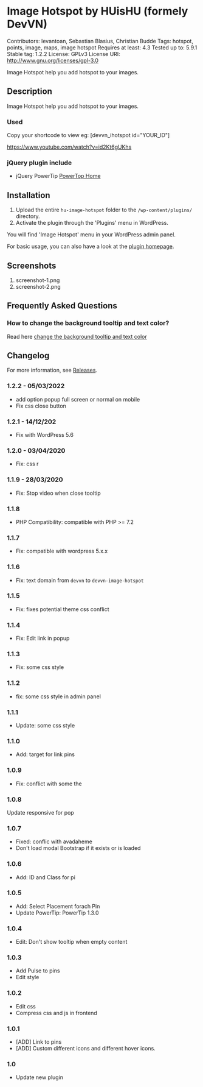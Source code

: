 # Image Hotspot by HUisHU (formely DevVN)
Contributors: levantoan, Sebastian Blasius, Christian Budde
Tags: hotspot, points, image, maps, image hotspot
Requires at least: 4.3
Tested up to: 5.9.1
Stable tag: 1.2.2
License: GPLv3
License URI: http://www.gnu.org/licenses/gpl-3.0

Image Hotspot help you add hotspot to your images.

## Description

Image Hotspot help you add hotspot to your images.

### Used

Copy your shortcode to view eg: [devvn_ihotspot id="YOUR_ID"]

https://www.youtube.com/watch?v=id2Kt6gUKhs

### jQuery plugin include

- jQuery PowerTip [PowerTop Home](https://stevenbenner.github.io/jquery-powertip/)


## Installation

1. Upload the entire `hu-image-hotspot` folder to the `/wp-content/plugins/` directory.
1. Activate the plugin through the 'Plugins' menu in WordPress.

You will find 'Image Hotspot' menu in your WordPress admin panel.

For basic usage, you can also have a look at the [plugin homepage](https://levantoan.com/devvn-image-hotspot).

## Screenshots

1. screenshot-1.png
2. screenshot-2.png

## Frequently Asked Questions

### How to change the background tooltip and text color?

Read here [change the background tooltip and text color](https://github.com/levantoan/WordPress/blob/master/devvn-image-hotspot/change-background-popup-to-white.css)


## Changelog

For more information, see [Releases](https://levantoan.com/devvn-image-hotspot).

### 1.2.2 - 05/03/2022

* add option popup full screen or normal on mobile
* Fix css close button

### 1.2.1 - 14/12/202
* Fix with WordPress 5.6

### 1.2.0 - 03/04/2020
* Fix: css r

### 1.1.9 - 28/03/2020

* Fix: Stop video when close tooltip

### 1.1.8

* PHP Compatibility: compatible with PHP >= 7.2

### 1.1.7

* Fix: compatible with wordpress 5.x.x

### 1.1.6

* Fix: text domain from `devvn` to `devvn-image-hotspot`

### 1.1.5

* Fix: fixes potential theme css conflict

### 1.1.4

* Fix: Edit link in popup

### 1.1.3

* Fix: some css style

### 1.1.2

* fix: some css style in admin panel

### 1.1.1

* Update: some css style

### 1.1.0

* Add: target for link pins

### 1.0.9

* Fix: conflict with some the

### 1.0.8

Update responsive for pop

### 1.0.7

* Fixed: conflic with avadaheme
* Don't load modal Bootstrap if it exists or is loaded

### 1.0.6
* Add: ID and Class for pi

### 1.0.5

* Add: Select Placement forach Pin
* Update PowerTip: PowerTip 1.3.0

### 1.0.4 
* Edit: Don't show tooltip when empty content

### 1.0.3

* Add Pulse to pins
* Edit style

### 1.0.2

* Edit css
* Compress css and js in frontend

### 1.0.1

* [ADD] Link to pins
* [ADD] Custom different icons and different hover icons.

### 1.0

* Update new plugin
